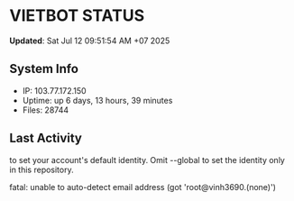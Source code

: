 # VIETBOT STATUS
**Updated**: Sat Jul 12 09:51:54 AM +07 2025

## System Info
- IP: 103.77.172.150
- Uptime: up 6 days, 13 hours, 39 minutes
- Files: 28744

## Last Activity

to set your account's default identity.
Omit --global to set the identity only in this repository.

fatal: unable to auto-detect email address (got 'root@vinh3690.(none)')
